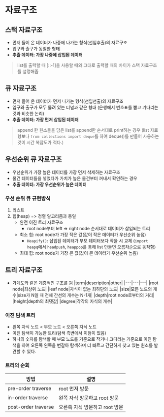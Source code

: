 # 자료구조
## 스택 자료구조
- 먼저 들어 온 데이터가 나중에 나가는 형식(선입후출)의 자료구조
- 입구와 출구가 동일한 형태
- **추출 데이터: 가장 나중에 삽입된 데이터**

> list를 출력할 때 [::-1]을 사용할 때와 그대로 출력할 때의 차이가 스택 자료구조를 설명해줌

## 큐 자료구조
- 먼저 들어 온 데이터가 먼저 나가는 형식(선입선출)의 자료구조
- 입구와 출구가 모두 뚫려 있는 터널과 같은 형태 (은행에서 번호표를 뽑고 기다리는 것과 비슷한 논리)
- **추출 데이터: 가장 먼저 삽입된 데이터**

> append 한 원소들을 담은 list를 append한 순서대로 print하는 경우 (list 자료형보다 `from collections import deque`를 하여 deque()를 만들어 사용하는 것이 시간 복잡도가 적다.)

## 우선순위 큐 자료구조
- 우선순위가 가장 높은 데이터를 가장 먼저 삭제하는 자료구조
- 물건 데이터들을 넣었다가 가치가 높은 물건부터 꺼내서 확인하는 경우
- **추출 데이터: 가장 우선순위가 높은 데이터**

### 우선 순위 큐 규현방식
1. 리스트
2. 힙(heap) => 정렬 알고리즘과 동일
   - 완전 이진 트리 자료구조
     - root node부터 left => right node 순서대로 데이터가 삽입되는 트리
   - 최소 힙: root node가 가장 작은 값(값이 작은 데이터가 우선순위 높음)
     - `Heapify()`: 삽입된 데이터가 부모 데이터보다 작을 시 교체 (`import heapq`에서 `headpush`, `heappop`를 통해 list 만들면 오름차순으로 동작함)
   - 최대 힙: root node가 가장 큰 값(값이 큰 데이터가 우선순위 높음)

## 트리 자료구조
- 가계도와 같은 계층적인 구조를 띔
|term|description|other|
|---|---|---|
|root node|최상위 노드|
|leaf node|자식이 없는 최하단의 노드|
|size|모든 노드의 개수|size가 N일 때 전체 간선의 개수는 N-1개|
|depth|root node로부터의 거리|
|height|depth의 최댓값|
|degree|각각의 자식의 개수|

### 이진 탐색 트리
- 왼쪽 자식 노드 < 부모 노드 < 오른쪽 자식 노드
- 이진 탐색이 가능한 트리(탐색 측변에서 이점이 있음)
- 하나의 숫자를 탐색할 때 부모 노드를 기준으로 작거나 크다라는 기준으로 이진 탐색을 하여 오른쪽 왼쪽을 번갈아 탐색하며 더 빠르고 간단하게 찾고 있는 원소를 발견할 수 있다.

### 트리의 순회
|방법|설명|
|---|---|
|pre-order traverse|root 먼저 방문|
|in-order traverse|왼쪽 자식 방문하고 root 방문|
|post-order traverse|오른쪽 자식 방문하고 root 방문|

